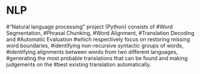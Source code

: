 # NLP
#“Natural language processing” project (Python) consists of 
#Word Segmentation, 
#Phrasal Chunking, 
#Word Alignment, 
#Translation Decoding and 
#Automatic Evaluation 
#which respectively focus on restoring missing word boundaries, 
#identifying non-recursive syntactic groups of words, 
#identifying alignments between words from two different languages, 
#generating the most probable translations that can be found and making judgements on the 
#best existing translation automatically.
